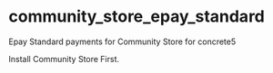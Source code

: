 # community_store_epay_standard
Epay Standard payments for Community Store for concrete5

Install Community Store First.
